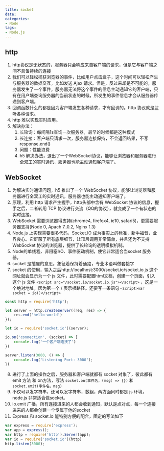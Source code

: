 ```yaml
---
title: socket
date: 
categories:
- Node
tags:
- Node.js
---
```


## http

1. http协议是无状态的，服务器只会响应来自客户端的请求，但是它与客户端之间不具备持续的连接
2. 我们可以轻松捕获浏览器的事件，比如用户点击盒子，这个时间可以轻松产生与服务器的数据交互，比如发送 Ajax 请求。但是，反过来却是不可能的，服务器发生了一个事件，服务器无法将这个事件的信息主动通知它的客户端，只有在用户端查询服务器的当前状态的时候，所发生的事件信息才会从服务器传递到客户端。
3. 回调函数什么的都是因为客户端发生各种请求，才有回调的。http 协议就是监听各种请求。
4. http 难以实现实时应用。
5. 解决办法：
   1. 长轮询：每间隔1s查询一次服务器，最早的时候都是这种模式
   2. 长连接：客户端只请求一次，服务器连接保持，不会返回结果，不写response.end()
   3. 问题：性能浪费
   4. h5 解决办法，退出了一个WebSocket协议，能够让浏览器和服务器进行全双工的实时通讯，服务器也能主动通知客户端了。

## WebSocket

1. 为解决实时通讯问题，h5 推出了一个 WebSocket 协议，能够让浏览器和服务器进行全双工的实时通讯，服务器也能主动通知客户端了。
2. 原理，利用 http 请求产生握手，http头部中含有 WebSocket 协议的信息，握手之后，二者转用 TCP 协议进行交流（QQ的协议），就变成了一个有状态的实时连接。
3. WebSocket 需要浏览器得支持(chrome4, firefox4, ie10, safari5)，更需要服务器支持(Node 0, Apach 7..0.2, Nginx 1.3)
4. Node.js 上实现需要很多代码，Socket.IO 成为事实上的标准，新手福音，业界良心。它屏蔽了所有底层细节，让顶层调用非常简单，并且还为不支持 WebSocket 协议的浏览器，提供了长轮询的透明模拟机制。
5. Node的单线程、非阻塞I/O、事件驱动机制，使它非常适合当socket 服务器。
6. socket 是插座的意思，象征着保持着通路，专业术语叫做套接字
7. socket 的使用，输入之后http://localhost:3000/socket.io/socket.io.js 这个网址就会显示为一个 js 文件，此时需要配置html文档，创建一个页面，引入这个 js 文件 `<script src="/socket.io/socket.io.js"></script>` ，这是一个绝对地址，因为第一个 / 表示根路径。还要写一条语句 `<script>var socket = io()</script>`

```javascript
const http = require('http');

let server = http.createServer((req, res) => {
    res.end('hello world')
});

let io = require('socket.io')(server);

io.on('connection', (socket) => {
    console.log('一个客户端连接了')
})

server.listen(3000, () => {
    console.log('Listening Port: 3000');
})

```

8. 进行了上面的操作之后，服务器和客户端就都有 socket 对象了，彼此都有 emit 方法 和 on方法，写法
   `socket.on(事件名，(msg) => {})` 和 `socket.emit(事件名，msg)`
9. 不仅可以发字符串，还可以发字符串，数组，两方面同时都是 js 环境，node.js 非常适合做socket。
10. io.emit 广播，所有连接进来的人都会收到通知，默认是点对点，每一个连接进来的人都会创建一个专属于他的socket
11. Express 和 socket.io 能特别方便的配合，固定的写法如下

```javascript
var express = require('express');
var app = express();
var http = require('http').Server(app);
var io = require('socket.io')(http)
http.listen(3000);
```






